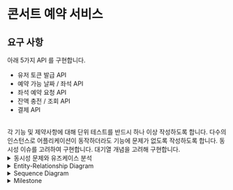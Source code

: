 # 콘서트 예약 서비스
## 요구 사항
아래 5가지 API 를 구현합니다.
- 유저 토큰 발급 API
- 예약 가능 날짜 / 좌석 API
- 좌석 예약 요청 API
- 잔액 충전 / 조회 API
- 결제 API
</br>
각 기능 및 제약사항에 대해 단위 테스트를 반드시 하나 이상 작성하도록 합니다.
다수의 인스턴스로 어플리케이션이 동작하더라도 기능에 문제가 없도록 작성하도록 합니다.
동시성 이슈를 고려하여 구현합니다.
대기열 개념을 고려해 구현합니다.
<details>
  <summary>동시성 문제와 유즈케이스 분석</summary>

# 동시성 문제와 유즈케이스 분석

- 콘서트 예약 서비스에서 동시성 문제에 대한 분석 자료를 정리하였습니다.

## 목차

- [Use Case #1: 좌석 예약](#use-case-1-좌석-예약)
- [Use Case #2: 포인트 충전](#use-case-2-포인트-충전)

## Use Case #1: 좌석 예약

콘서트 예약 서비스에서 좌석을 예약하기 위한 유즈케이스입니다.

### 1. 요구사항

- 예약을 통해 좌석을 임시로 할당 받습니다.
- 좌석의 임시 할당은 5분동안 유지됩니다.
- 임시 할당은 결제가 완료되어야 예약 처리됩니다.
- 대기열을 통과한 사용자만 이용할 수 있습니다.

### 2. 동시성 문제

> **Note**  
> 대기열이 있다면 동시성 이슈를 다룰 필요가 없지 않나요?
>
> 그렇지 않습니다. 서버가 받아들일 수 있는 사용자의 수가 1명이 아닌 10명일 수 있고, 100명일 수 있습니다. 또한, 사용자는 대기열이 통과된 순간 한 번에 예약하려고 하기 때문에 동시성 이슈가 발생할 여지가 있습니다.

사용자는 대기열 순번이 돌아왔을 때 예약을 진행할 수 있습니다.

많약 대량의 인원이 예약을 진행하려고 해도 대기열 시스템을 통해 정해진 인원만 예약을 받을 수 있는 시스템입니다.

임자 가능한 인원이 한 명일 경우 동시성 이슈가 발생하지 않습니다. 하지만, 부동 한 명만 받지는 않죠. 임장 허용 인원이 10명일 수도 있고 1,000명, 10,000명 일 수도 있습니다.

이러한 상황은 대규모의 동시성을 제어해야 하는 상황은 아닙니다. 그럼다고 해서 동시성 이슈를 배제할 수는 없습니다.

예를 들어 한 번에 입장 가능한 인원이 10명이라고 칩시다. 순번이 돌아오는 시점 즉, 10명이 한 번에 입장하여 빠르게 예약을 진행할 수 있습니다. (한국인 특성상 어떻게든 줄은 자리를 차지하려고 전쟁이 벌어지겠죠)

### 3. 해결 방법

이러한 상황에서는 낙관적 락(optimistic lock)을 이용해 문제를 해결하는 것이 적절하다고 판단됩니다.

비관적 락이 아닌 낙관적 락을 사용하는 이유는 다음과 같습니다.

> **Note**  
> 낙관적 락은 데이터베이스에 대한 변경이 드물게 발생하고, 충돌 가능성이 낮은 환경에서 유용합니다. 왜냐하면, 이 방식은 충돌이 발생할 것이라고 '낙관적'으로 가정하고, 실제로 충돌이 발생했을 때만 대응하기 때문입니다.

#### [3.1] Optimistic Lock을 사용하는 이유

1. 예약 유즈케이스는 대기열을 통해 대규모 요청을 일부 막아줍니다. 때문에 충돌 가능성이 비교적 낮은 편입니다.
2. 낙관적은 충돌이 발생한 시점에 대응할 수 있기 때문에 성능 저하를 최소화하고 동시성을 높이는데 유리합니다. 따라서 충돌 가능성이 비교적 낮은 예약 유즈케이스에 적합하다고 판단됩니다.
3. 비관적과 다르게 낙관락은 충돌이 발생하면 선처한 요청을 제외한 나머지 요청은 자연스럽게 배제됩니다. 이러한 방식은 예약 유즈케이스에 (좌석을 예약하면 됨) 적합하다고 생각합니다.

#### [3.2] 동시성 테스트 진행
낙관적 락을 이용해 동시성을 제어할 수 있는지 테스트 코드를 작성하였습니다.

예약 유즈케이스 | 통합 테스트 코드 보러가기

## Use Case #2: 포인트 충전

콘서트 예약 서비스에서 전액을 충전하기 위한 유즈케이스입니다.

### 1. 동시성 문제

포인트 충전의 경우, 포인트를 충전하려는 사용자를 조회한 후 현재 잔액에서 증가하려는 금액을 더하는 방식으로 구현되어 있습니다.

**포인트를 충전하는 방식**

1. 사용자의 현재 잔액을 조회한다. (`select balance from user where id = ?`)
2. 조회한 현재 잔액에서 충전 금액을 더한 후 업데이트한다. (`update user set balance += ? where id = ?`)

때문에 한 사용자가 여러 건의 포인트 충전 요청한다면 동시성 이슈가 발생하게 됩니다.

> [!IMPORTANT]  
> 쿼리는 각각 사용자 잔액을 10,000 포인트 증가시키려고 합니다. 두 번의 요청이 들어와 최종 포인트 잔액은 20,000 포인트가 되어야 하지만 결과적으로는 10,000 포인트가 되었습니다. 이렇게 된 이유는 조회 시점에서 포인트 잔액을 가져올 때, 업데이트되지 않은 결과를 가져오기 때문입니다. 즉, DB 테이블의 사용자 row는 한 쪽 구역에서 두 트랜잭션의 경쟁 조건이 발생하게 됩니다.

### 2. 해결 방법

이 문제는 비관적 락을 사용하여 해결하는 것이 더 적절하다고 판단됩니다. 그 이유는 다음과 같습니다:

1. **데이터 정합성이 매우 중요다고 판단**
  - 포인트/금액과 관련된 처리는 절대로 데이터 손실이 있어서는 안 됩니다.
  - 낙관적 락의 경우 충돌 시 재시도 로직이 필요한데, 금액 처리에서의 재시도는 위험할 수 있습니다.

2. **높은 충돌 가능성**
  - 동일 사용자의 포인트 충전은 짧은 시간 내에 여러 번 발생할 가능성이 있습니다.
  - 특히 자동 충전이나 정기 충전 같은 기능이 있다면 충돌 가능성이 더욱 높아집니다.

3. **트랜잭션 격리가 필수적인 상황**
  - 포인트 충전은 읽기-쓰기가 동시에 일어나는 작업입니다.
  - 비관적 락을 통해 다른 트랜잭션의 접근을 원천적으로 차단하는 것이 안전합니다.

4. **성능보다 정확성이 우선**
  - 포인트 충전에서는 약간의 성능 저하가 있더라도 정확한 처리가 더 중요합니다.
  - 비관적 락의 성능 오버헤드는 이 경우 감수할 수 있는 수준입니다.

</details>

<details>
  <summary>Entity-Relationship Diagram</summary>
  ![Entity-Relationship Diagram](https://github.com/InHo5389/concert_reservation/assets/80667642/da8c2198-fc99-4678-9b2a-94aa17854fe8)
</details>


<details>
  <summary>Sequence Diagram</summary>
  
  ![Sequence Diagram 1](https://github.com/InHo5389/concert_reservation/assets/80667642/4df13b5c-f3db-421f-981f-68ce89bd36b6)
  
  ![Sequence Diagram 2](https://github.com/InHo5389/concert_reservation/assets/80667642/f577606b-933f-42e0-b5e6-6d0a8ba045de)
</details>

<details>
  <summary>Milestone</summary>
  
  ![Milestone](https://github.com/InHo5389/concert_reservation/assets/80667642/c8bb3913-25bb-44ae-aa02-30c0bf87f31b)
</details>
